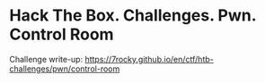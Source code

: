# Hack The Box. Challenges. Pwn. Control Room

Challenge write-up: https://7rocky.github.io/en/ctf/htb-challenges/pwn/control-room
